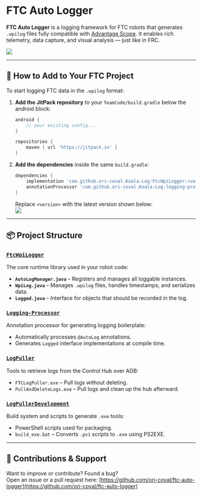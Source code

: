 # FTC Auto Logger

**FTC Auto Logger** is a logging framework for FTC robots that generates `.wpilog` files fully compatible with [Advantage Scope](https://docs.advantagescope.org). It enables rich telemetry, data capture, and visual analysis — just like in FRC.

   [![](https://jitpack.io/v/ori-coval/Koala-Log.svg)](https://jitpack.io/#ori-coval/Koala-Log)

---

## 🚀 How to Add to Your FTC Project

To start logging FTC data in the `.wpilog` format:

1. **Add the JitPack repository** to your `TeamCode/build.gradle` below the android block:

   ```groovy
   android {
       // your existing config...
   }

   repositories {
       maven { url 'https://jitpack.io' }
   }
   ```

2. **Add the dependencies** inside the same `build.gradle`:

   ```groovy
   dependencies {
       implementation 'com.github.ori-coval.Koala-Log:FtcWpiLogger:<version>'
       annotationProcessor 'com.github.ori-coval.Koala-Log:logging-processor:<version>'
   }
   ```

   Replace `<version>` with the latest version shown below:  
   [![](https://jitpack.io/v/ori-coval/Koala-Log.svg)](https://jitpack.io/#ori-coval/Koala-Log)

---

## 📦 Project Structure

### [`FtcWpiLogger`](FtcWpiLogger)
The core runtime library used in your robot code:
- **`AutoLogManager.java`** – Registers and manages all loggable instances.
- **`WpiLog.java`** – Manages `.wpilog` files, handles timestamps, and serializes data.
- **`Logged.java`** – Interface for objects that should be recorded in the log.

### [`Logging-Processor`](Logging-processor)
Annotation processor for generating logging boilerplate:
- Automatically processes `@AutoLog` annotations.
- Generates `Logged` interface implementations at compile time.

### [`LogPuller`](LogPuller)
Tools to retrieve logs from the Control Hub over ADB:
- `FTCLogPuller.exe` – Pull logs without deleting.
- `PullAndDeleteLogs.exe` – Pull logs and clean up the hub afterward.

### [`LogPullerDevelopment`](LogPullerDevelopment)
Build system and scripts to generate `.exe` tools:
- PowerShell scripts used for packaging.
- `build_exe.bat` – Converts `.ps1` scripts to `.exe` using PS2EXE.

---

## 🙌 Contributions & Support

Want to improve or contribute? Found a bug?  
Open an issue or a pull request here: [https://github.com/ori-coval/ftc-auto-logger](https://github.com/ori-coval/ftc-auto-logger)
